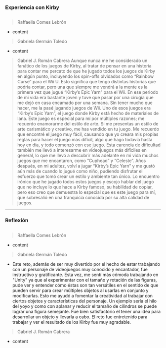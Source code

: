 ### Experiencia con Kirby
##

> Raffaella Comes Lebrón
- content

> Gabriela Germán Toledo
- content

> Gabriel J. Román Cabrera
Aunque nunca me he considerado un fanático de los juegos de Kirby, al tratar de pensar en una historia para contar me percato de que he jugado todos los juegos de Kirby en algún punto, incluyendo los spin-offs olvidados como “Rainbow Curse” para el Wii U. Esto significa que tengo distintas historias que podría contar, pero una que siempre me vendrá a la mente es la primera vez que jugué “Kirby’s Epic Yarn” para el Wii. En ese periodo de mi vida era bastante joven y tuve que pasar por una cirugía que me dejó en casa encamado por una semana. Sin tener mucho que hacer, me la pasé jugando juegos de Wii. Uno de esos juegos era “Kirby’s Epic Yarn”, el juego donde Kirby está hecho de materiales de lana. Este juego es especial para mí por múltiples razones; me recuerdo enamorarme del estilo de arte. Si me presentas un estilo de arte carismático y creativo, me has vendido en tu juego. Me recuerdo que encontré el juego muy fácil, causando que yo creara mis propias reglas para hacer el juego más difícil, algo que hago todavía hasta hoy en día, y todo comenzó con ese juego. Esta carencia de dificultad también me llevó a interesarme en videojuegos más difíciles en general, lo que me llevó a descubrir más adelante en mi vida muchos juegos que me encantaron, como “Cuphead” y “Celeste”. Años después, en mi adultez, volví a jugar “Kirby’s Epic Yarn” y me gustó aún más de cuando lo jugué como niño, pudiendo disfrutar el esfuerzo que tomó crear un estilo y ambiente tan único. Lo encuentro irónico que he jugado todos estos juegos y escojo hablar del juego que no incluye lo que hace a Kirby famoso, su habilidad de copiar, pero eso creo que demuestra lo especial que es este juego para mí, que sobresalió en una franquicia conocida por su alta calidad de juegos.
---

### Reflexión
##

> Raffaella Comes Lebrón
- content

> Gabriela Germán Toledo
- Este reto, además de ser muy divertido por el hecho de estar trabajando con un personaje de videojuegos muy conocido y encantador, fue instructivo y gratificante. Esta vez, me sentí más cómoda trabajando en "Unity" ya que al experimentar con el tamaño y rotación de las figuras, pude ver y entender cómo éstas son tan versátiles en el sentido de que pueden servir para crear múltiples objetos al usarlas en conjunto y modificarlas. Esto me ayudó a fomentar la creatividad al trabajar con ciertos objetos y características del personaje. Un ejemplo sería el hilo del yoyo y como con aplanar y reducir el tamaño de cilindros se puede lograr una figura semejante. Fue bien satisfactorio el tener una idea para desarrollar un objeto y llevarla a cabo. El reto fue entretenido para trabajar y ver el resultado de los Kirby fue muy agradable. 

> Gabriel J. Román Cabrera
- content
